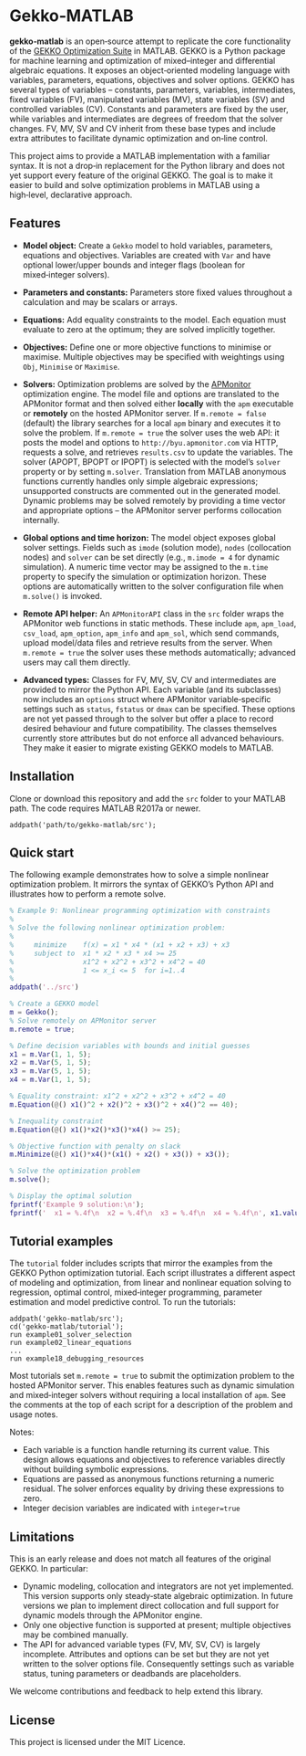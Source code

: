 # Gekko‑MATLAB

**gekko‑matlab** is an open‑source attempt to replicate the core
functionality of the [GEKKO Optimization Suite](https://github.com/BYU-PRISM/GEKKO) in
MATLAB.  GEKKO is a Python package for machine learning and optimization
of mixed–integer and differential algebraic equations.  It exposes an
object‑oriented modeling language with variables, parameters, equations,
objectives and solver options.  GEKKO has several types of variables –
constants, parameters, variables, intermediates, fixed variables (FV),
manipulated variables (MV), state variables (SV) and controlled
variables (CV).  Constants and parameters are fixed by the user, while
variables and intermediates are degrees of freedom that the solver
changes.  FV, MV, SV and CV inherit from these base
types and include extra attributes to facilitate dynamic optimization
and on‑line control.

This project aims to provide a MATLAB implementation with a familiar
syntax.  It is not a drop‑in replacement for the Python library and
does not yet support every feature of the original GEKKO.  The goal is
to make it easier to build and solve optimization problems in MATLAB
using a high‑level, declarative approach.

## Features

* **Model object:** Create a `Gekko` model to hold variables,
  parameters, equations and objectives.  Variables are created with
  `Var` and have optional lower/upper bounds and integer flags
  (boolean for mixed‑integer solvers).
* **Parameters and constants:** Parameters store fixed values
  throughout a calculation and may be scalars or arrays.
* **Equations:** Add equality constraints to the model.  Each
  equation must evaluate to zero at the optimum; they are solved
  implicitly together.
* **Objectives:** Define one or more objective functions to
  minimise or maximise.  Multiple objectives may be specified with
  weightings using `Obj`, `Minimise` or `Maximise`.
* **Solvers:** Optimization problems are solved by the
  [APMonitor](https://apmonitor.com/wiki/index.php/Main/CommandLine)
  optimization engine.  The model file and options are translated to
  the APMonitor format and then solved either **locally** with the
  `apm` executable or **remotely** on the hosted APMonitor server.  If
  `m.remote = false` (default) the library searches for a local `apm`
  binary and executes it to solve the problem.  If `m.remote = true`
  the solver uses the web API: it posts the model and options to
  `http://byu.apmonitor.com` via HTTP, requests a solve, and retrieves
  `results.csv` to update the variables.  The
  solver (APOPT, BPOPT or IPOPT) is selected with the model’s `solver`
  property or by setting `m.solver`.  Translation from MATLAB
  anonymous functions currently handles only simple algebraic
  expressions; unsupported constructs are commented out in the
  generated model.  Dynamic problems may be solved remotely by
  providing a time vector and appropriate options – the APMonitor
  server performs collocation internally.
* **Global options and time horizon:** The model object exposes global 
  solver settings.  Fields such as
  `imode` (solution mode), `nodes` (collocation nodes) and `solver`
  can be set directly (e.g., `m.imode = 4` for dynamic
  simulation).  A numeric time vector may be assigned to the
  `m.time` property to specify the simulation or optimization
  horizon.  These options are automatically written to the
  solver configuration file when `m.solve()` is invoked.

* **Remote API helper:** An `APMonitorAPI` class in the `src`
  folder wraps the APMonitor web functions in static methods.  These
  include `apm`, `apm_load`, `csv_load`, `apm_option`, `apm_info` and
  `apm_sol`, which send commands, upload model/data files and
  retrieve results from the server.  When `m.remote = true` the
  solver uses these methods automatically; advanced users may call
  them directly.
* **Advanced types:** Classes for FV, MV, SV, CV and intermediates are
  provided to mirror the Python API.  Each variable (and its
  subclasses) now includes an `options` struct where APMonitor
  variable‑specific settings such as `status`, `fstatus` or `dmax`
  can be specified.  These options are not yet passed through to the
  solver but offer a place to record desired behaviour and future
  compatibility.  The classes themselves currently store attributes
  but do not enforce all advanced behaviours.  They make it
  easier to migrate existing GEKKO models to MATLAB.

## Installation

Clone or download this repository and add the `src` folder to your
MATLAB path.  The code requires MATLAB R2017a or newer.

```
addpath('path/to/gekko-matlab/src');
```

## Quick start

The following example demonstrates how to solve a simple nonlinear
optimization problem.  It mirrors the syntax of GEKKO’s Python API
and illustrates how to perform a remote solve.

```matlab
% Example 9: Nonlinear programming optimization with constraints
%
% Solve the following nonlinear optimization problem:
%
%     minimize    f(x) = x1 * x4 * (x1 + x2 + x3) + x3
%     subject to  x1 * x2 * x3 * x4 >= 25
%                 x1^2 + x2^2 + x3^2 + x4^2 = 40
%                 1 <= x_i <= 5  for i=1..4
%
addpath('../src')

% Create a GEKKO model
m = Gekko();
% Solve remotely on APMonitor server
m.remote = true;

% Define decision variables with bounds and initial guesses
x1 = m.Var(1, 1, 5);
x2 = m.Var(5, 1, 5);
x3 = m.Var(5, 1, 5);
x4 = m.Var(1, 1, 5);

% Equality constraint: x1^2 + x2^2 + x3^2 + x4^2 = 40
m.Equation(@() x1()^2 + x2()^2 + x3()^2 + x4()^2 == 40);

% Inequality constraint
m.Equation(@() x1()*x2()*x3()*x4() >= 25);

% Objective function with penalty on slack
m.Minimize(@() x1()*x4()*(x1() + x2() + x3()) + x3());

% Solve the optimization problem
m.solve();

% Display the optimal solution
fprintf('Example 9 solution:\n');
fprintf('  x1 = %.4f\n  x2 = %.4f\n  x3 = %.4f\n  x4 = %.4f\n', x1.value, x2.value, x3.value, x4.value);
```

## Tutorial examples

The `tutorial` folder includes scripts that mirror the
examples from the GEKKO Python optimization tutorial.  Each script
illustrates a different aspect of modeling and optimization, from
linear and nonlinear equation solving to regression, optimal control,
mixed‑integer programming, parameter estimation and model predictive
control.  To run the tutorials:

```
addpath('gekko-matlab/src');
cd('gekko-matlab/tutorial');
run example01_solver_selection
run example02_linear_equations
...
run example18_debugging_resources
```

Most tutorials set `m.remote = true` to submit the optimization
problem to the hosted APMonitor server.  This enables features such as
dynamic simulation and mixed‑integer solvers without requiring a local
installation of `apm`.  See the comments at the top of each script
for a description of the problem and usage notes.

Notes:

* Each variable is a function handle returning its current value.  This
  design allows equations and objectives to reference variables
  directly without building symbolic expressions.
* Equations are passed as anonymous functions returning a numeric
  residual.  The solver enforces equality by driving these
  expressions to zero.
* Integer decision variables are indicated with `integer=true`

## Limitations

This is an early release and does not match all features of the
original GEKKO.  In particular:

* Dynamic modeling, collocation and integrators are not yet
  implemented.  This version supports only steady‑state algebraic
  optimization.  In future versions we plan to implement direct
  collocation and full support for dynamic models through the
  APMonitor engine.
* Only one objective function is supported at present; multiple
  objectives may be combined manually.
* The API for advanced variable types (FV, MV, SV, CV) is largely
  incomplete.  Attributes and options can be set but they are not
  yet written to the solver options file.  Consequently settings
  such as variable status, tuning parameters or deadbands are
  placeholders.

We welcome contributions and feedback to help extend this library.

## License

This project is licensed under the MIT Licence.